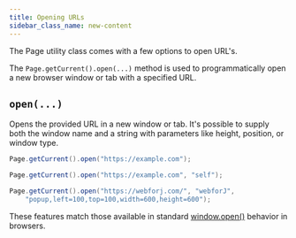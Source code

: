 ```yaml
---
title: Opening URLs 
sidebar_class_name: new-content
---
```


The <JavadocLink type="foundation" location="com/webforj/Page" code='true'>Page</JavadocLink> utility class comes with a few options to open URL's. 

The `Page.getCurrent().open(...)` method is used to programmatically open a new browser window or tab with a specified URL.

## `open(...)`

Opens the provided URL in a new window or tab. It's possible to supply both the window name and a string with parameters like height,
position, or window type.

```java
Page.getCurrent().open("https://example.com");

Page.getCurrent().open("https://example.com", "self");

Page.getCurrent().open("https://webforj.com/", "webforJ",
    "popup,left=100,top=100,width=600,height=600");
```

These features match those available in standard [window.open()](https://developer.mozilla.org/en-US/docs/Web/API/Window/open) behavior in browsers.
